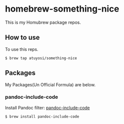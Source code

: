 # homebrew-something-nice

This is my Homubrew package repos.

## How to use

To use this reps.

```console
$ brew tap atuyosi/something-nice
```


## Packages

My Packages(Un Official Formula) are below.

### pandoc-include-code

Install Pandoc filter: [pandoc-include-code](https://hackage.haskell.org/package/pandoc-include-code)

```
$ brew install pandoc-include-code
```